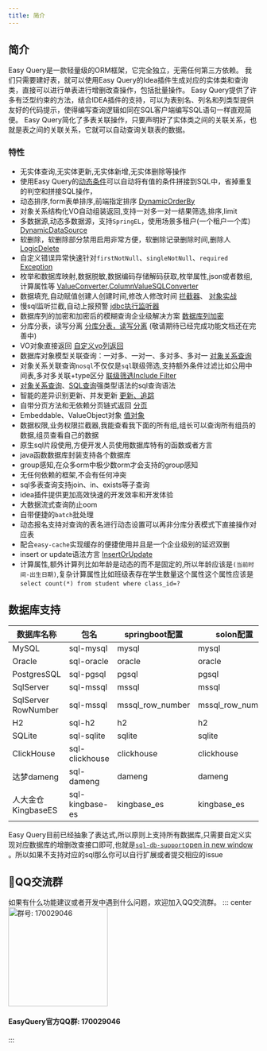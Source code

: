 ```yaml
---
title: 简介
---
```


## 简介

Easy Query是一款轻量级的ORM框架，它完全独立，无需任何第三方依赖。
我们只需要建好表，就可以使用Easy Query的Idea插件生成对应的实体类和查询类，直接可以进行单表进行增删改查操作，包括批量操作。
Easy Query提供了许多有泛型约束的方法，结合IDEA插件的支持，可以为表别名、列名和列类型提供友好的代码提示，使得编写查询逻辑如同在SQL客户端编写SQL语句一样直观简便。
Easy Query简化了多表关联操作，只要声明好了实体类之间的关联关系，也就是表之间的关联关系，它就可以自动查询关联表的数据。

### 特性

- 无实体查询,无实体更新,无实体新增,无实体删除等操作
- 使用Easy Query的[动态条件](/easy-query-doc/guide/query/dynamic-where)可以自动将有值的条件拼接到SQL中，省掉重复的判空和拼接SQL操作，
- 动态排序,form表单排序,前端指定排序 [DynamicOrderBy](/easy-query-doc/guide/query/dynamic-sort)
- 对象关系结构化VO自动组装返回,支持一对多一对一结果筛选,排序,limit
- 多数据源,动态多数据源，支持`SpringEL`，使用场景多租户(一个租户一个库) [DynamicDataSource](/easy-query-doc/guide/config/muti-datasource)
- 软删除，软删除部分禁用启用非常方便，软删除记录删除时间,删除人 [LogicDelete](/easy-query-doc/guide/adv/logic-delete)
- 自定义错误异常快速针对`firstNotNull`、`singleNotNull`、`required` [Exception](/easy-query-doc/practice/configuration/exception)
- 枚举和数据库映射,数据脱敏,数据编码存储解码获取,枚举属性,json或者数组,计算属性等 [ValueConverter,ColumnValueSQLConverter](/easy-query-doc/guide/prop/)
- 数据填充,自动赋值创建人创建时间,修改人修改时间 [拦截器](/easy-query-doc/guide/adv/interceptor)、 [对象实战](/easy-query-doc/practice/entity/)
- 慢sql监听拦截,自动上报预警 [jdbc执行监听器](/easy-query-doc/guide/adv/jdbc-listener)
- 数据库列的加密和加密后的模糊查询企业级解决方案 [数据库列加密](/easy-query-doc/guide/adv/column-encryption)
- 分库分表，读写分离 [分库分表，读写分离](/easy-query-doc/guide/super/) (敬请期待已经完成功能文档还在完善中)
- VO对象直接返回 [自定义vo列返回](/easy-query-doc/guide/query/select)
- 数据库对象模型关联查询：一对多、一对一、多对多、多对一 [对象关系查询](/easy-query-doc/startup/nodsl)
- 对象关系关联查询`nosql`不仅仅是`sql`联级筛选,支持额外条件过滤比如公用中间表,多对多关联+type区分 [联级筛选Include Filter](/easy-query-doc/guide/query/relation-filter)
- [对象关系查询](/easy-query-doc/startup/nodsl)、[SQL查询](/easy-query-doc/startup/sql)强类型语法的sql查询语法
- 智能的差异识别更新、并发更新 [更新、追踪](/easy-query-doc/guide/basic/update)
- 自带分页方法和无依赖分页链式返回 [分页](/easy-query-doc/guide/query/paging)
- Embeddable、ValueObject对象 [值对象](/easy-query-doc/guide/adv/value-object)
- 数据权限,业务权限拦截器,我能查看我下面的所有组,组长可以查询所有组员的数据,组员查看自己的数据
- 原生sql片段使用,方便开发人员使用数据库特有的函数或者方言
- java函数数据库封装支持各个数据库
- group感知,在众多orm中极少数orm才会支持的group感知
- 无任何依赖的框架,不会有任何冲突
- sql多表查询支持join、in、exists等子查询
- idea插件提供更加高效快速的开发效率和开发体验
- 大数据流式查询防止oom
- 自带便捷的`batch`批处理
- 动态报名支持对查询的表名进行动态设置可以再非分库分表模式下直接操作对应表
- 配合`easy-cache`实现缓存的便捷使用并且是一个企业级别的延迟双删
- insert or update语法方言 [InsertOrUpdate](/easy-query-doc/guide/basic/insertOrUpdate)
- 计算属性,额外计算列比如年龄是动态的而不是固定的,所以年龄应该是`(当前时间-出生日期)`,复杂计算属性比如班级表存在学生数量这个属性这个属性应该是`select count(*) from student where class_id=?`

## 数据库支持

| 数据库名称          | 包名            | springboot配置   | solon配置        |
| ------------------- | --------------- | ---------------- | ---------------- |
| MySQL               | sql-mysql       | mysql            | mysql            |
| Oracle              | sql-oracle      | oracle           | oracle           |
| PostgresSQL         | sql-pgsql       | pgsql            | pgsql            |
| SqlServer           | sql-mssql       | mssql            | mssql            |
| SqlServer RowNumber | sql-mssql       | mssql_row_number | mssql_row_number |
| H2                  | sql-h2          | h2               | h2               |
| SQLite              | sql-sqlite      | sqlite           | sqlite           |
| ClickHouse          | sql-clickhouse  | clickhouse       | clickhouse       |
| 达梦dameng          | sql-dameng      | dameng           | dameng           |
| 人大金仓KingbaseES  | sql-kingbase-es | kingbase_es      | kingbase_es      |

Easy Query目前已经抽象了表达式,所以原则上支持所有数据库,只需要自定义实现对应数据库的增删改查接口即可,也就是[`sql-db-support`open in new window](https://github.com/xuejmnet/easy-query/tree/main/sql-db-support) 。所以如果不支持对应的sql那么你可以自行扩展或者提交相应的issue


## 🔔QQ交流群

如果有什么功能建议或者开发中遇到什么问题，欢迎加入QQ交流群。
::: center
<img src="/qrcode.jpg" alt="群号: 170029046" class="no-zoom" style="width:200px;">

#### EasyQuery官方QQ群: 170029046
:::